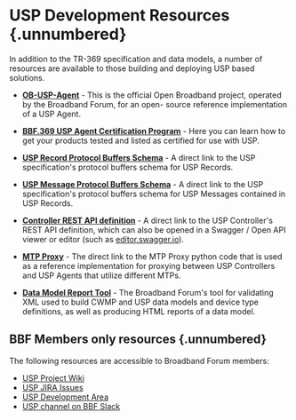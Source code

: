 
# USP Development Resources {.unnumbered}

In addition to the TR-369 specification and data models, a number of resources are available to those building and deploying USP based solutions.

* **[OB-USP-Agent](https://github.com/BroadbandForum/obuspa)** - This is the
official Open Broadband project, operated by the Broadband Forum, for an open-
source reference implementation of a USP Agent.

* **[BBF.369 USP Agent Certification Program](https://www.broadband-forum.org/testing-and-certification-programs/bbf-369-usp-certification)** - Here you can
learn how to get your products tested and listed as certified for use with USP.

* **[USP Record Protocol Buffers Schema](%usp-record-proto-url%)** - A direct link to the USP specification's protocol
buffers schema for USP Records.

* **[USP Message Protocol Buffers Schema](%usp-msg-proto-url%)** - A direct link to the USP specification's protocol
buffers schema for USP Messages contained in USP Records.

* **[Controller REST API definition](https://github.com/BroadbandForum/usp/blob/master/api/swagger-usp-controller-v1.yaml)** - A direct link to the USP
Controller's REST API definition, which can also be opened in a Swagger / Open
API viewer or editor (such as [editor.swagger.io](https://editor.swagger.io)).

* **[MTP Proxy](https://github.com/BroadbandForum/usp/tree/master/mtp-proxy)** - The direct link to the MTP Proxy python code that is used as a reference
implementation for proxying between USP Controllers and USP Agents that utilize
different MTPs.

* **[Data Model Report Tool](https://github.com/BroadbandForum/cwmp-xml-tools/wiki/Report-Tool)** - The Broadband Forum's tool for validating XML used to build CWMP and USP data
models and device type definitions, as well as producing HTML reports of a data
model.

## BBF Members only resources {.unnumbered}

The following resources are accessible to Broadband Forum members:

* [USP Project Wiki](https://wiki.broadband-forum.org/display/BBF/User+Services+Platform+Project+Stream)
* [USP JIRA Issues](https://issues.broadband-forum.org/projects/USP/)
* [USP Development Area](https://code.broadband-forum.org/projects/USP/repos/wt-369/browse)
* [USP channel on BBF Slack](https://broadband-forum.slack.com/archives/C017V6HCYMN)
